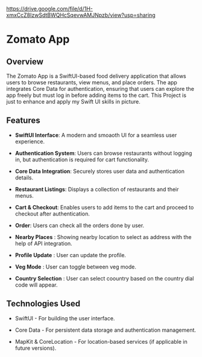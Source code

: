 https://drive.google.com/file/d/1H-xmxCcZ8IzwSdtBWQHcSqevwAMJNpzb/view?usp=sharing

Zomato App
==========

Overview
--------

The Zomato App is a SwiftUI-based food delivery application that allows users to browse restaurants, view menus, and place orders. The app integrates Core Data for authentication, ensuring that users can explore the app freely but must log in before adding items to the cart. This Project is just to enhance and apply my Swift UI skills in picture.

Features
--------

*   **SwiftUI Interface**: A modern and smoaoth UI for a seamless user experience.
    
*   **Authentication System**: Users can browse restaurants without logging in, but authentication is required for cart functionality.
    
*   **Core Data Integration**: Securely stores user data and authentication details.
    
*   **Restaurant Listings**: Displays a collection of restaurants and their menus.
    
*   **Cart & Checkout**: Enables users to add items to the cart and proceed to checkout after authentication.
    
*   **Order**: Users can check all the orders done by user.

*   **Nearby Places** : Showing nearby location to select as address with the help of API integration.

*   **Profile Update** : User can update the profile.

*   **Veg Mode** : User can toggle between veg mode.

*   **Country Selection** : User can select coountry based on the country dial code will appear.
    

Technologies Used
-----------------

*   SwiftUI - For building the user interface.
    
*   Core Data - For persistent data storage and authentication management.
    
*   MapKit & CoreLocation - For location-based services (if applicable in future versions).
